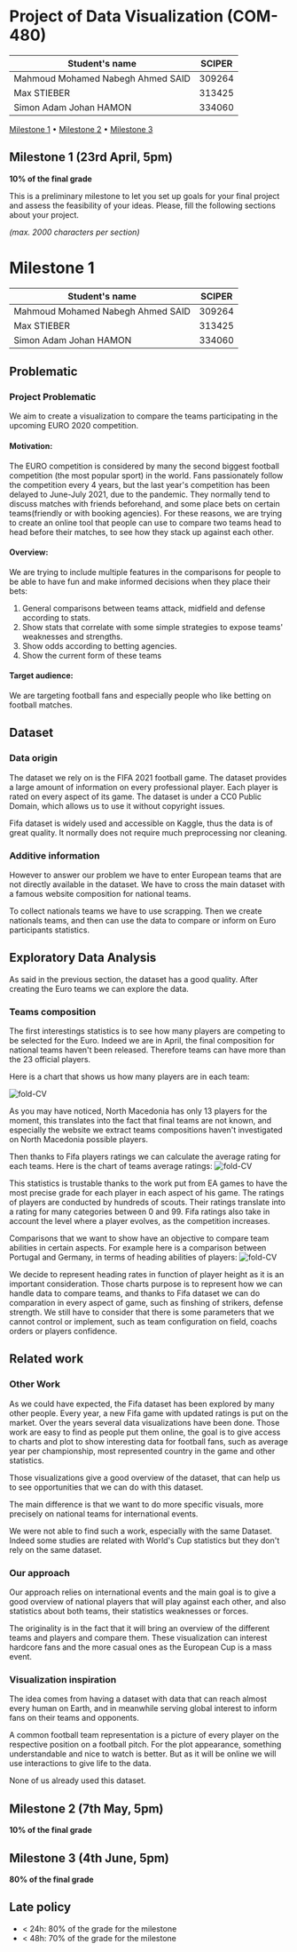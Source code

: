 # Project of Data Visualization (COM-480)

| Student's name                    | SCIPER |
| --------------                    | ------ |
| Mahmoud Mohamed Nabegh Ahmed SAID | 309264 |
| Max STIEBER                       | 313425 |
| Simon Adam Johan HAMON            | 334060 |

[Milestone 1](#Milestone1) • [Milestone 2](#Milestone2) • [Milestone 3](#Milestone3)

## Milestone 1 (23rd April, 5pm)

**10% of the final grade**

This is a preliminary milestone to let you set up goals for your final project and assess the feasibility of your ideas.
Please, fill the following sections about your project.

*(max. 2000 characters per section)*

# Milestone 1

| Student's name                    | SCIPER |
| --------------                    | ------ |
| Mahmoud Mohamed Nabegh Ahmed SAID | 309264 |
| Max STIEBER                       | 313425 |
| Simon Adam Johan HAMON            | 334060 |

## Problematic

### Project Problematic

We aim to create a visualization to compare the teams participating in the upcoming EURO 2020 competition.

#### Motivation:
The EURO competition is considered by many the second biggest football competition (the most popular sport) in the world. Fans passionately follow the competition every 4 years, but the last year's competition has been delayed to June-July 2021, due to the pandemic. They normally tend to discuss matches with friends beforehand, and some place bets on certain teams(friendly or with booking agencies). For these reasons, we are trying to create an online tool that people can use to compare two teams head to head before their matches, to see how they stack up against each other.


#### Overview:
We are trying to include multiple features in the comparisons for people to be able to have fun and make informed decisions when they place their bets:
1. General comparisons between teams attack, midfield and defense according to stats.
1. Show stats that correlate with some simple strategies to expose teams' weaknesses and strengths.
1. Show odds according to betting agencies.
1. Show the current form of these teams

#### Target audience:
We are targeting football fans and especially people who like betting on football matches.




## Dataset

### Data origin
The dataset we rely on is the FIFA 2021 football game. The dataset provides a large amount of information on every professional player. Each player is rated on every aspect of its game. The dataset is under a CC0 Public Domain, which allows us to use it without copyright issues. 

Fifa dataset is widely used and accessible on Kaggle, thus the data is of great quality. It normally does not require much preprocessing nor cleaning. 

### Additive information

However to answer our problem we have to enter European teams that are not directly available in the dataset. We have to cross the main dataset with a famous website composition for national teams.

To collect nationals teams we have to use scrapping. Then we create nationals teams, and then can use the data to compare or inform on Euro participants statistics. 



## Exploratory Data Analysis

As said in the previous section, the dataset has a good quality. After creating the Euro teams we can explore the data. 

### Teams composition

The first interestings statistics is to see how many players are competing to be selected for the Euro. Indeed we are in April, the final composition for national teams haven't been released. Therefore teams can have more than the 23 official players. 

Here is a chart that shows us how many players are in each team:

![fold-CV](images/teams_completness.png)

As you may have noticed, North Macedonia has only 13 players for the moment, this translates into the fact that final teams are not known, and especially the website we extract teams compositions haven't investigated on North Macedonia possible players. 

Then thanks to Fifa players ratings we can calculate the average rating for each teams. Here is the chart of teams average ratings: 
![fold-CV](images/teams_overall.png)

This statistics is trustable thanks to the work put from EA games to have the most precise grade for each player in each aspect of his game. The ratings of players are conducted by  hundreds of scouts. Their ratings translate into a rating for many categories between 0 and 99. Fifa ratings also take in account the level where a player evolves, as the competition increases.

Comparisons that we want to show have an objective to compare team abilities in certain aspects. For example here is a comparison between Portugal and Germany, in terms of heading abilities of players: 
![fold-CV](images/heading_abilities.png)

We decide to represent heading rates in function of player height as it is an important consideration.
Those charts purpose is to represent how we can handle data to compare teams, and thanks to Fifa dataset we can do comparation in every aspect of game, such as finshing of strikers, defense strength.
We still have to consider that there is some parameters that we cannot control or implement, such as team configuration on field, coachs orders or players confidence.





## Related work


### Other Work
As we could have expected, the Fifa dataset has been explored by many other people. Every year, a new Fifa game with updated ratings is put on the market. Over the years several data visualizations have been done. Those work are easy to find as people put them online, the goal is to give access to charts and plot to show interesting data for football fans, such as average year per championship, most represented country in the game and other statistics. 

Those visualizations give a good overview of the dataset, that can help us to see opportunities that we can do with this dataset. 

The main difference is that we want to do more specific visuals, more precisely on national teams for international events. 

We were not able to find such a work, especially with the same Dataset. Indeed some studies are related with World's Cup statistics but they don't rely on the same dataset. 



### Our approach
Our  approach relies on international events and the main goal is to give a good overview of national players that will play against each other, and also statistics about both teams, their statistics weaknesses or forces.

The originality is in the fact that it will bring an overview of the different teams and players and compare them. These visualization can interest hardcore fans and the more casual ones as the European Cup is a mass event.


### Visualization inspiration
The idea comes from having a dataset with data that can reach almost every human on Earth, and in meanwhile serving global interest to inform fans on their teams and opponents. 

A common football team representation is a picture of every player on the respective position on a football pitch. For the plot appearance, something understandable and nice to watch is better. But as it will be online we will use interactions to give life to the data. 

None of us already used this dataset.


## Milestone 2 (7th May, 5pm)

**10% of the final grade**


## Milestone 3 (4th June, 5pm)

**80% of the final grade**


## Late policy

- < 24h: 80% of the grade for the milestone
- < 48h: 70% of the grade for the milestone

